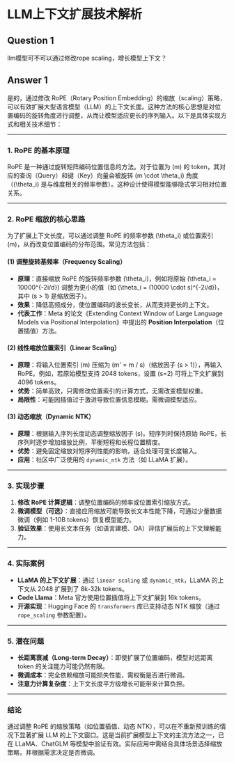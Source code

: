 # LLM上下文扩展技术解析

## Question 1

llm模型可不可以通过修改rope scaling，增长模型上下文？

## Answer 1

是的，通过修改 RoPE（Rotary Position Embedding）的缩放（scaling）策略，可以有效扩展大型语言模型（LLM）的上下文长度。这种方法的核心思想是对位置编码的旋转角度进行调整，从而让模型适应更长的序列输入。以下是具体实现方式和相关技术细节：

---

### **1. RoPE 的基本原理**
RoPE 是一种通过旋转矩阵编码位置信息的方法。对于位置为 \(m\) 的 token，其对应的查询（Query）和键（Key）向量会被旋转 \(m \cdot \theta_i\) 角度（\(\theta_i\) 是与维度相关的频率参数）。这种设计使得模型能够隐式学习相对位置关系。

---

### **2. RoPE 缩放的核心思路**
为了扩展上下文长度，可以通过调整 RoPE 的频率参数 \(\theta_i\) 或位置索引 \(m\)，从而改变位置编码的分布范围。常见方法包括：

#### **(1) 调整旋转基频率（Frequency Scaling）**
- **原理**：直接缩放 RoPE 的旋转频率参数 \(\theta_i\)，例如将原始 \(\theta_i = 10000^{-2i/d}\) 调整为更小的值（如 \(\theta_i = (10000 \cdot s)^{-2i/d}\)，其中 \(s > 1\) 是缩放因子）。
- **效果**：降低高频成分，使位置编码的波长变长，从而支持更长的上下文。
- **代表工作**：Meta 的论文《Extending Context Window of Large Language Models via Positional Interpolation》中提出的 **Position Interpolation**（位置插值）方法。

#### **(2) 线性缩放位置索引（Linear Scaling）**
- **原理**：将输入位置索引 \(m\) 压缩为 \(m' = m / s\)（缩放因子 \(s > 1\)），再输入 RoPE。例如，若原始模型支持 2048 tokens，设置 \(s=2\) 可将上下文扩展到 4096 tokens。
- **优势**：简单高效，只需修改位置索引的计算方式，无需改变模型权重。
- **局限性**：可能因插值过于激进导致位置信息模糊，需微调模型适应。

#### **(3) 动态缩放（Dynamic NTK）**
- **原理**：根据输入序列长度动态调整缩放因子 \(s\)。短序列时保持原始 RoPE，长序列时逐步增加缩放比例，平衡短程和长程位置精度。
- **优势**：避免固定缩放对短序列性能的影响，适合处理可变长度输入。
- **应用**：社区中广泛使用的 `dynamic_ntk` 方法（如 LLaMA 扩展）。

---

### **3. 实现步骤**
1. **修改 RoPE 计算逻辑**：调整位置编码的频率或位置索引缩放方式。
2. **微调模型（可选）**：直接应用缩放可能导致长文本性能下降，可通过少量数据微调（例如 1-10B tokens）恢复模型能力。
3. **验证效果**：使用长文本任务（如语言建模、QA）评估扩展后的上下文理解能力。

---

### **4. 实际案例**
- **LLaMA 的上下文扩展**：通过 `linear scaling` 或 `dynamic_ntk`，LLaMA 的上下文从 2048 扩展到了 8k-32k tokens。
- **Code Llama**：Meta 官方使用位置插值将上下文扩展到 16k tokens。
- **开源实现**：Hugging Face 的 `transformers` 库已支持动态 NTK 缩放（通过 `rope_scaling` 参数配置）。

---

### **5. 潜在问题**
- **长距离衰减（Long-term Decay）**：即使扩展了位置编码，模型对远距离 token 的关注能力可能仍然有限。
- **微调成本**：完全依赖缩放可能损失性能，需权衡是否进行微调。
- **注意力计算复杂度**：上下文长度平方级增长可能带来计算负担。

---

### **结论**
通过调整 RoPE 的缩放策略（如位置插值、动态 NTK），可以在不重新预训练的情况下显著扩展 LLM 的上下文窗口。这是当前扩展模型上下文的主流方法之一，已在 LLaMA、ChatGLM 等模型中验证有效。实际应用中需结合具体场景选择缩放策略，并根据需求决定是否微调。